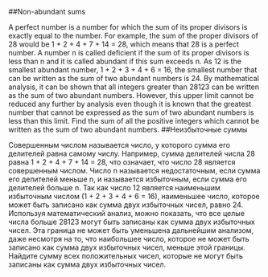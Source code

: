 ##Non-abundant sums

A perfect number is a number for which the sum of its proper divisors is exactly equal to the number. For example, the sum of the proper divisors of 28 would be 1 + 2 + 4 + 7 + 14 = 28, which means that 28 is a perfect number.
A number n is called deficient if the sum of its proper divisors is less than n and it is called abundant if this sum exceeds n.
As 12 is the smallest abundant number, 1 + 2 + 3 + 4 + 6 = 16, the smallest number that can be written as the sum of two abundant numbers is 24. By mathematical analysis, it can be shown that all integers greater than 28123 can be written as the sum of two abundant numbers. However, this upper limit cannot be reduced any further by analysis even though it is known that the greatest number that cannot be expressed as the sum of two abundant numbers is less than this limit.
Find the sum of all the positive integers which cannot be written as the sum of two abundant numbers.
##Неизбыточные суммы

Совершенным числом называется число, у которого сумма его делителей равна самому числу. Например, сумма делителей числа 28 равна 1 + 2 + 4 + 7 + 14 = 28, что означает, что число 28 является совершенным числом.
Число n называется недостаточным, если сумма его делителей меньше n, и называется избыточным, если сумма его делителей больше n.
Так как число 12 является наименьшим избыточным числом (1 + 2 + 3 + 4 + 6 = 16), наименьшее число, которое может быть записано как сумма двух избыточных чисел, равно 24. Используя математический анализ, можно показать, что все целые числа больше 28123 могут быть записаны как сумма двух избыточных чисел. Эта граница не может быть уменьшена дальнейшим анализом, даже несмотря на то, что наибольшее число, которое не может быть записано как сумма двух избыточных чисел, меньше этой границы.
Найдите сумму всех положительных чисел, которые не могут быть записаны как сумма двух избыточных чисел.
